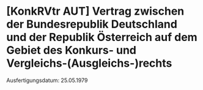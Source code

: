 # [KonkRVtr AUT] Vertrag zwischen der Bundesrepublik Deutschland und der Republik Österreich auf dem Gebiet des Konkurs- und Vergleichs-(Ausgleichs-)rechts

Ausfertigungsdatum: 25.05.1979

 